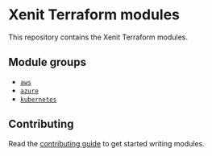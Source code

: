 # Xenit Terraform modules

This repository contains the Xenit Terraform modules.

## Module groups

- [`aws`](modules/aws/README.md)
- [`azure`](modules/azure/README.md)
- [`kubernetes`](modules/kubernetes/README.md)

## Contributing

Read the [contributing guide](./CONTRIBUTING.md) to get started writing modules.
